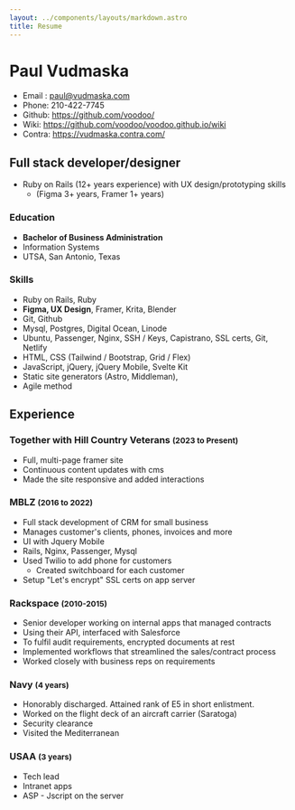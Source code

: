 ```yaml
---
layout: ../components/layouts/markdown.astro
title: Resume
---
```


<div class="flex">
<h1>Paul Vudmaska</h1>

- Email : paul@vudmaska.com
- Phone: 210-422-7745
- Github: https://github.com/voodoo/
- Wiki: https://github.com/voodoo/voodoo.github.io/wiki
- Contra: https://vudmaska.contra.com/


</div>


## Full stack developer/designer

- Ruby on Rails (12+ years experience) with UX design/prototyping skills 
  - (Figma 3+ years, Framer 1+ years)

### Education
- **Bachelor of Business Administration**
- Information Systems
- UTSA, San Antonio, Texas

### Skills
- Ruby on Rails, Ruby
- **Figma, UX Design**, Framer, Krita, Blender
- Git, Github
- Mysql, Postgres, Digital Ocean, Linode
- Ubuntu, Passenger, Nginx, SSH / Keys, Capistrano, SSL certs, Git, Netlify
- HTML, CSS (Tailwind / Bootstrap, Grid / Flex)
- JavaScript, jQuery, jQuery Mobile, Svelte Kit
- Static site generators (Astro, Middleman),
- Agile method

## Experience

### Together with Hill Country Veterans <small>(2023 to Present)</small>
- Full, multi-page framer site
- Continuous content updates with cms
- Made the site responsive and added interactions

### MBLZ <small>(2016 to 2022)</small>
- Full stack development of CRM for small business
- Manages customer's clients, phones, invoices and more
- UI with Jquery Mobile
- Rails, Nginx, Passenger, Mysql
- Used Twilio to add phone for customers
  - Created switchboard for each customer
- Setup "Let's encrypt" SSL certs on app server

### Rackspace <small>(2010-2015)</small>

- Senior developer working on internal apps that managed contracts
- Using their API, interfaced with Salesforce
- To fulfil audit requirements, encrypted documents at rest
- Implemented workflows that streamlined the sales/contract process
- Worked closely with business reps on requirements


### Navy <small>(4 years)</small>
- Honorably discharged. Attained rank of E5 in short enlistment.
- Worked on the flight deck of an aircraft carrier (Saratoga)
- Security clearance
- Visited the Mediterranean

### USAA <small>(3 years)</small>
- Tech lead
- Intranet apps
- ASP - Jscript on the server


